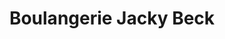 ---
title: "Boulangerie Jacky Beck"
url: /soufflenheim/boulangerie-jacky-beck/
shop: boulangerie
---